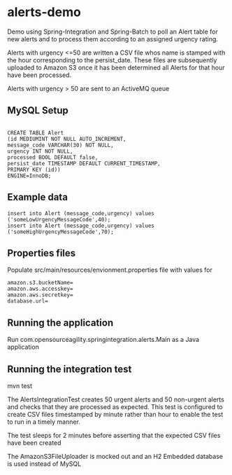 alerts-demo
===========

Demo using Spring-Integration and Spring-Batch to poll an Alert table for new alerts and to process them according to an assigned urgency rating.

Alerts with urgency <=50 are written a CSV file whos name is stamped with the hour corresponding to the persist_date.
These files are subsequently uploaded to Amazon S3 once it has been determined all Alerts for that hour have been processed.

Alerts with urgency > 50 are sent to an ActiveMQ queue

MySQL Setup
-----

```

CREATE TABLE Alert 
(id MEDIUMINT NOT NULL AUTO_INCREMENT,
message_code VARCHAR(30) NOT NULL, 
urgency INT NOT NULL,
processed BOOL DEFAULT false,
persist_date TIMESTAMP DEFAULT CURRENT_TIMESTAMP,
PRIMARY KEY (id)) 
ENGINE=InnoDB;

```

Example data
------------

```
insert into Alert (message_code,urgency) values ('someLowUrgencyMessageCode',40);
insert into Alert (message_code,urgency) values ('someHighUrgencyMessageCode',70);
```

Properties files
----------------

Populate src/main/resources/envionment.properties file with values for
```
amazon.s3.bucketName=
amazon.aws.accesskey=
amazon.aws.secretkey=
database.url=
```

Running the application
-----------------------

Run com.opensourceagility.springintegration.alerts.Main as a Java application


Running the integration test
----------------------------

mvn test

The AlertsIntegrationTest creates 50 urgent alerts and 50 non-urgent alerts and checks that they are processed as expected. 
This test is configured to create CSV files timestamped by minute rather than hour to enable the test to run in a timely manner.

The test sleeps for 2 minutes before asserting that the expected CSV files have been created

The AmazonS3FileUploader is mocked out and an H2 Embedded database is used instead of MySQL




